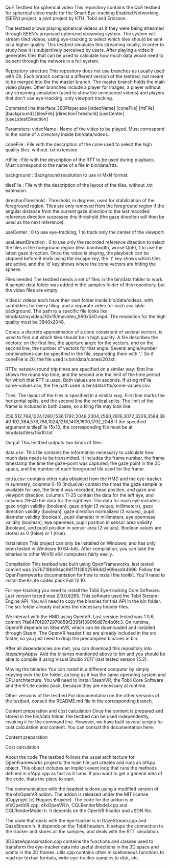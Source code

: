 QoE Testbed for spherical video
This repository contains the QoE testbed for spherical video made for the Smart Eye-tracking Enabled Networking (SEEN) project, a joint project by KTH, Tobii and Ericsson.

The testbed allows playing spherical videos as if they were being streamed through SEEN's proposed optimized streaming system. The system will stream tiled videos, using eye-tracking to select which tiles should be sent on a higher quality. This testbed simulates this streaming locally, in order to study how it is subjectively perceived by users. After playing a video it generates files that can be used to calculate how much data would need to be sent through the network in a full system.

Repository structure
This repository does not use branches as usually used with Git. Each branch contains a different version of the testbed, not meant to be merged into the the master branch. The master branch holds the main video player. Other branches include a player for images, a player without any streaming simulation (used to show the unimpaired videos) and players that don't use eye-tracking, only viewport tracking.

Command line interface
360Player.exe [videoName] [coneFile] [rttFile] [background] [tilesFile] [directionThreshold] [useCenter] [useLatestDirection]

Parameters:
  videoName          : Name of the video to be played. Must correspond to the
                       name of a directory inside bin/data/videos.

  coneFile           : File with the description of the cone used to select
                       the high quality tiles, without .txt extension.

  rttFile            : File with the description of the RTT to be used during
                       playback. Must correspond to the name of a file in bin/data/rtts.

  background         : Background resolution to use in MxN format.

  tilesFile          : File with the description of the layout of the tiles,
                       without .txt extension.

  directionThreshold : Threshold, in degrees, used for stabilization of the
                       foreground region. Tiles are only removed from the
                       foreground region if the angular distance from the current
                       gaze direction to the last recorded reference direction
                       surpasses this threshold (the gaze direction will then be
                       used as the next reference).

  useCenter          : 0 to use eye-tracking, 1 to track only the center of
                       the viewport.

  useLatestDirection : 0 to use only the recorded reference direction to
                       select the tiles in the foreground region (less bandwidth,
                       worse QoE), 1 to use the latest gaze direction.
Once the video is playing, the playback can be stopped before it ends using the escape key, the 't' key shows which tiles are active, and the 'd' key shows where the cone vectors are hitting the sphere.

Files needed
The testbed needs a set of files in the bin/data folder to work. A sample data folder was added in the samples folder of this repository, but the video files are empty.

Videos: videos each have their own folder inside bin/data/videos, with subfolders for every tiling, and a separate video for each available background. The path to a specific file looks like bin/data/myvideo/30x15/myvideo_960x540.mp4. The resolution for the high quality must be 3840x2048.

Cones: a discrete approximation of a cone consistent of several vectors, is used to find out which tiles should be in high quality. A file describes the vectors: on the first line, the aperture angle for the vectors, and on the second line, the number of vectors for that angle. Several angle/number combinations can be specified in the file, separating them with ','. So if coneFile is 20, the file used is bin/data/cones/20.txt.

RTTs: network round trip times are specified on a similar way: first line shows the round trip time, and the second one the limit of the time period for which that RTT is used. Both values are in seconds. If using rttFile some-values.csv, the file path used is bin/data/rtts/some-values.csv.

Tiles: The layout of the tiles is specified in a similar way. First line marks the horizontal splits, and the second line the vertical splits. The limit of the frame is included in both cases, so a tiling file may look like:

256,512,768,1024,1280,1536,1792,2048,2304,2560,2816,3072,3328,3584,3840
192,384,576,768,1024,1216,1408,1600,1792,2048
If the specified argument is tilesFile 15x10, the corresponding file must be at bin/data/tiles/15x10.txt

Output
This testbed outputs two kinds of files:

data.csv: This file contains the information necessary to calculate how much data needs to be transmitted. It includes the frame number, the frame timestamp the time the gaze-point was captured, the gaze point in the 2D space, and the number of each foreground tile used for the frame.

extra.csv: contains other data obtained from the HMD and the eye-tracker. In summary, columns 0-10 (inclusive) contain the times the gaze sample is available for use, the time it was recorded, head position, and gaze and viewport direction, columns 11-25 contain the data for the left eye, and columns 26-40 the data for the right eye. The data for each eye includes: gaze origin validity (boolean), gaze origin (3 values, millimeters), gaze direction validity (boolean), gaze direction normalized (3 values), pupil diameter validity (boolean), pupil diameter in millimeters, eye openness validity (boolean), eye openness, pupil position in sensor area validity (boolean), and pupil position in sensor area (2 values). Boolean values are stored as 0 (false) or 1 (true).

Installation
This project can only be installed on Windows, and has only been tested in Windows 10 64-bits. After compilation, you can take the binaries to other Win10 x64 computers fairly easily.

Compilation
This testbed was built using OpenFrameworks, last tested commit was 2c7b719bb94ac96f7f13802596dd3e09ead44696. Follow the OpenFrameworks documentation for how to install the toolkit. You'll need to install the K-Lite codec pack Full 12.10.

For eye-tracking you need to install the Tobii Eye-tracking Core Software. Last version tested was 2.9.0.6265. This software used the Tobii Stream-Engine API. You will need to copy the binaries for this API in the bin folder. The src folder already includes the necessary header files.

We interact with the HMD using OpenVR. Last version tested was 1.0.6, commit 7fa6470f2972970859f2395f1390f6d87d4b0fc3. On runtime, OpenVR depends on SteamVR, which can be downloaded and installed through Steam. The OpenVR header files are already included in the src folder, so you just need to drop the precompiled binaries in bin.

After all dependencies are met, you can download this repository into <yourOpenFrameworksRoot>/apps/myApps/<name for the project>. Add the binaries mentioned above to bin and you should be able to compile it using Visual Studio 2017 (last tested version 15.2).

Moving the binaries
You can install in a different computer by simply copying over the bin folder, as long as it has the same operating system and CPU architecture. You will need to install SteamVR, the Tobii Core Software and the K-Lite codec pack, because they are necessary at runtime.

Other versions of the testbed
For documentation on the other versions of the testbed, consult the README.md file in the corresponding branch.

Content preparation and cost calculation
Once the content is prepared and stored in the bin/data folder, the testbed can be used independently, invoking it for the command line. However, we have built several scripts for cost calculation and content. You can consult the documentation here:

Content preparation

Cost calculation

About the code
The testbed follows the usual architecture for OpenFrameworks projects: the main file just creates and runs an ofApp object. This object includes an implicit event loop that runs the methods defined in ofApp.cpp as fast as it cans. If you want to get a general idea of the code, thats the place to start.

The communication with the headset is done using a modified version of the ofxOpenVR addon. The addon is released under the MIT license (Copyright (c) Hugues Bruyère). The code for the addon is in ofxOpenVR.cpp, ofxOpenVR.h, CGLRenderModel.cpp and CGLRenderModel.h. It depends on the OpenVR header and JSON file.

The code that deals with the eye-tracker is in GazeStream.cpp and GazeStream.h. It depends on the Tobii headers. It setups the connection to the tracker and stores all the samples, and deals with the RTT simulation.

3DGazeApproximation.cpp contains the functions and classes used to transform the eye-tracker data into useful directions in the 3D space and points in the 2D frames. utils.cpp contains other miscellaneous functions to read our textual formats, write eye-tracker samples to disk, etc.

